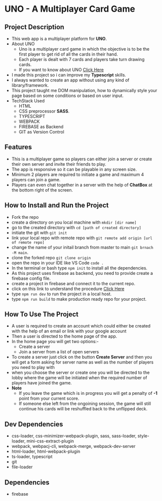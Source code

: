 # UNO - A Multiplayer Card Game

## Project Description

- This web app is a multiplayer platform for **UNO**.
- About UNO
  - Uno is a multiplayer card game in which the objective is to be the first player to get rid of all the cards in their hand.
  - Each player is dealt with 7 cards and players take turn drawing cards.
  - If you want to know about UNO [Click Here](https://www.ultraboardgames.com/uno/game-rules.php)
- I made this project so i can improve my **Typescript** skills.
- I always wanted to create an app without using any kind of library/framework.
- This project taught me DOM manipulation, how to dynamically style your page based on some conditions or based on user input.
- TechStack Used
  - HTML
  - CSS preprocessor **SASS**.
  - TYPESCRIPT
  - WEBPACK
  - FIREBASE as Backend
  - GIT as Version Control

## Features

- This is a multiplayer game so players can either join a server or create their own server and invite their friends to play.
- The app is responsive so it can be playable in any screen size.
- Minimum 2 players are required to initiate a game and maximum 4 players can join a game.
- Players can even chat together in a server with the help of **ChatBox** at the bottom right of the screen.

## How to Install and Run the Project

- Fork the repo
- create a directory on you local machine with `mkdir [dir name]`
- go to the created directory with `cd [path of created directory]`
- initiate the git with `git init`
- link your local repo with remote repo with `git remote add origin [url of remote repo]`
- change the name of your initail branch from master to main `git brnach -M main`.
- clone the forked repo `git clone origin`
- open the repo in your IDE like VS Code `code .`
- In the terminal or bash type `npm init` to install all the dependencies.
- As this project uses firebase as backend, you need to provide create a firebase config file.
- create a project in firebase and connect it to the current repo.
- click on this link to understand the procedure [Click Here](https://firebase.google.com/docs/web/setup)
- type `npm run dev` to run the project in a local host.
- type `npm run build` to make production ready repo for your project.

## How To Use The Project

- A user is required to create an account which could either be created with the help of an email or link with your google account
- Then a user is directed to the home page of the app.
- In the home page you will get two options:-
  - Create a server
  - Join a server from a list of open servers
- To create a server just click on the button **Create Server** and then you will get a form asking for server name as well as the number of players you need to play with
- when you choose the server or create one you will be directed to the lobby where the game will be initiated when the required number of players have joined the game.
- **Note**
  - If you leave the game which is in progress you will get a penalty of **-1** point from your current score.
  - If someone else left from the ongoining session, the game will still continue his cards will be reshuffled back to the unflipped deck.

## Dev Dependencies

- css-loader, css-minimizer-webpack-plugin, sass, sass-loader, style-loader, mini-css-extract-plugin
- webpack, webpacj-cli, webpack-merge, webpack-dev-server
- html-loader, html-webpack-plugin
- ts-loader, typescript
- git
- file-loader

## Dependencies

- firebase
